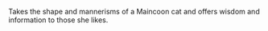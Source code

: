 Takes the shape and mannerisms of a Maincoon cat and offers wisdom and information to those she likes.